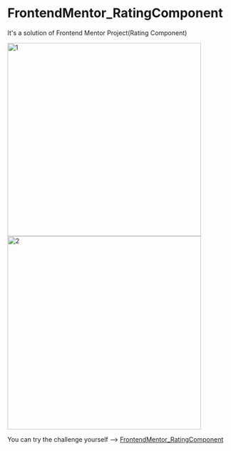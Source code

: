 # FrontendMentor_RatingComponent


It's a solution of Frontend Mentor Project(Rating Component)

<img width="434" alt="1" src="https://user-images.githubusercontent.com/111309350/224747728-0701c7d4-5f50-48e9-a2f2-1012d5731ea5.png">
<img width="434" alt="2" src="https://user-images.githubusercontent.com/111309350/224747739-4cdc5ea3-8b4c-48d5-b99a-52eedca34d1c.png">





You can try the challenge yourself --> [FrontendMentor_RatingComponent](https://www.frontendmentor.io/challenges/interactive-rating-component-koxpeBUmI)




